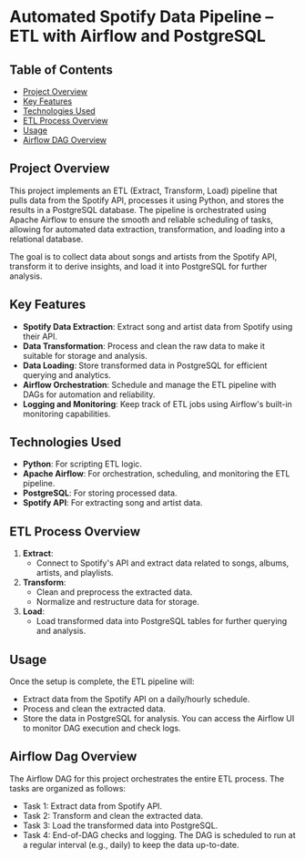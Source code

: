 # Automated Spotify Data Pipeline – ETL with Airflow and PostgreSQL
## Table of Contents
- [Project Overview](#project-overview)
- [Key Features](#key-features)
- [Technologies Used](#technologies-used)
- [ETL Process Overview](#etl-process-overview)
- [Usage](#usage)
- [Airflow DAG Overview](#airflow-dag-overview)

## Project Overview
This project implements an ETL (Extract, Transform, Load) pipeline that pulls data from the Spotify API, processes it using Python, and stores the results in a PostgreSQL database. The pipeline is orchestrated using Apache Airflow to ensure the smooth and reliable scheduling of tasks, allowing for automated data extraction, transformation, and loading into a relational database.

The goal is to collect data about songs and artists from the Spotify API, transform it to derive insights, and load it into PostgreSQL for further analysis.

## Key Features
- **Spotify Data Extraction**: Extract song and artist data from Spotify using their API.
- **Data Transformation**: Process and clean the raw data to make it suitable for storage and analysis.
- **Data Loading**: Store transformed data in PostgreSQL for efficient querying and analytics.
- **Airflow Orchestration**: Schedule and manage the ETL pipeline with DAGs for automation and reliability.
- **Logging and Monitoring**: Keep track of ETL jobs using Airflow's built-in monitoring capabilities.

## Technologies Used
- **Python**: For scripting ETL logic.
- **Apache Airflow**: For orchestration, scheduling, and monitoring the ETL pipeline.
- **PostgreSQL**: For storing processed data.
- **Spotify API**: For extracting song and artist data.

## ETL Process Overview
1. **Extract**: 
   - Connect to Spotify's API and extract data related to songs, albums, artists, and playlists.
2. **Transform**: 
   - Clean and preprocess the extracted data.
   - Normalize and restructure data for storage.
3. **Load**: 
   - Load transformed data into PostgreSQL tables for further querying and analysis.

## Usage
Once the setup is complete, the ETL pipeline will:
- Extract data from the Spotify API on a daily/hourly schedule.
- Process and clean the extracted data.
- Store the data in PostgreSQL for analysis.
You can access the Airflow UI to monitor DAG execution and check logs.

## Airflow Dag Overview
The Airflow DAG for this project orchestrates the entire ETL process. The tasks are organized as follows:
- Task 1: Extract data from Spotify API.
- Task 2: Transform and clean the extracted data.
- Task 3: Load the transformed data into PostgreSQL.
- Task 4: End-of-DAG checks and logging.
The DAG is scheduled to run at a regular interval (e.g., daily) to keep the data up-to-date.
